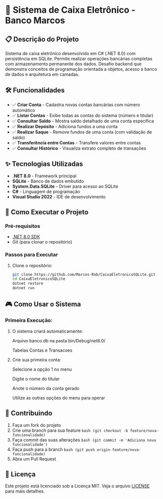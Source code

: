 ﻿# 🏦 Sistema de Caixa Eletrônico - Banco Marcos

## 📋 Descrição do Projeto

Sistema de caixa eletrônico desenvolvido em C# (.NET 8.0) com persistência em SQLite. Permite realizar operações bancárias completas com armazenamento permanente dos dados. Desafio backend que demonstra conceitos de programação orientada a objetos, acesso a banco de dados e arquitetura em camadas.

## 🛠️ Funcionalidades

- ✅ **Criar Conta** - Cadastra novas contas bancárias com número automático
- ✅ **Listar Contas** - Exibe todas as contas do sistema (número e titular)
- ✅ **Consultar Saldo** - Mostra saldo detalhado de uma conta específica
- ✅ **Realizar Depósito** - Adiciona fundos a uma conta
- ✅ **Realizar Saque** - Remove fundos de uma conta (com validação de saldo)
- ✅ **Transferência entre Contas** - Transfere valores entre contas
- ✅ **Consultar Histórico** - Visualiza extrato completo de transações

## ✨ Tecnologias Utilizadas

- **.NET 8.0** - Framework principal
- **SQLite** - Banco de dados embutido
- **System.Data.SQLite** - Driver para acesso ao SQLite
- **C#** - Linguagem de programação
- **Visual Studio 2022** - IDE de desenvolvimento

## 🚀 Como Executar o Projeto

### Pré-requisitos
- [.NET 8.0 SDK](https://dotnet.microsoft.com/download/dotnet/8.0)
- Git (para clonar o repositório)

### Passos para Executar

1. Clone o repositório:
   ```bash
   git clone https://github.com/Marcos-Rob/CaixaEletronicoSQLite.git
   cd CaixaEletronicoSQLite
   dotnet restore
   dotnet run
   ```
## 🎮 Como Usar o Sistema

### Primeira Execução:
1. O sistema criará automaticamente:

	Arquivo banco.db na pasta bin/Debug/net8.0/

	Tabelas Contas e Transacoes

2. Crie sua primeira conta:

	Selecione a opção 1 no menu

	Digite o nome do titular

	Anote o número da conta gerado

	Utilize as outras opções do menu para operar

## 🤝 Contribuindo

1. Faça um fork do projeto
2. Crie uma branch para sua feature ```bash (git checkout -b feature/nova-funcionalidade)```
3. Faça commit das suas alterações ```bash (git commit -m 'Adiciona nova funcionalidade')```
4. Faça push para a branch ```bash (git push origin feature/nova-funcionalidade)```
5. Abra um Pull Request

## 📄 Licença

Este projeto está licenciado sob a Licença MIT. Veja o arquivo [LICENSE](LICENSE) para mais detalhes.